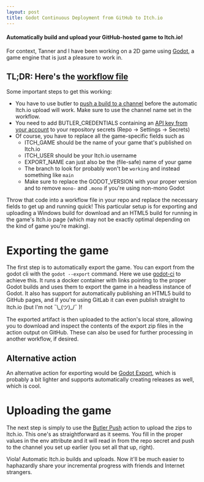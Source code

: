 ```yaml
---
layout: post
title: Godot Continuous Deployment from GitHub to Itch.io 
---
```


#### Automatically build and upload your GitHub-hosted game to Itch.io!

For context, Tanner and I have been working on a 2D game using [Godot](https://godotengine.org/), a game engine that is just a pleasure to work in.

## TL;DR: Here's the [workflow file](https://github.com/SuGar33-Coding/The-Grand-Battle-Arena/blob/1fc2de6ec0d3021f1183e49894a1164e4f1d6c55/.github/workflows/deploy_game.yml)

Some important steps to get this working:
- You have to use butler to [push a build to a channel](https://itch.io/docs/butler/pushing.html) before the automatic Itch.io upload will work. Make sure to use the channel name set in the workflow.
- You need to add BUTLER_CREDENTIALS containing an [API key from your account](https://itch.io/user/settings/api-keys) to your repository secrets (Repo $\rightarrow$ Settings $\rightarrow$ Secrets)
- Of course, you have to replace all the game-specific fields such as
   - ITCH_GAME should be the name of your game that's published on Itch.io
   - ITCH_USER should be your Itch.io username
   - EXPORT_NAME can just also be the (file-safe) name of your game
   - The branch to look for probably won't be `working` and instead something like `main`
   - Make sure to replace the GODOT_VERSION with your proper version and to remove `mono-` and `.mono` if you're using non-mono Godot

Throw that code into a workflow file in your repo and replace the necessary fields to get up and running quick! 
This particular setup is for exporting and uploading a Windows build for download and an HTML5 build for running in the game's Itch.io page (which may not be exactly optimal depending on the kind of game you're making).

# Exporting the game
The first step is to automatically export the game. You can export from the godot cli with the `godot --export` command. Here we use [godot-ci](https://github.com/marketplace/actions/godot-ci) to achieve this. It runs a docker container with links pointing to the proper Godot builds and uses them to export the game in a headless instance of Godot. It also has support for automatically publishing an HTML5 build to GitHub pages, and if you're using GitLab it can even publish straight to Itch.io (but I'm not ¯\\\_(ツ)\_/¯ )!

The exported artifact is then uploaded to the action's local store, allowing you to download and inspect the contents of the export zip files in the action output on GitHub. These can also be used for further processing in another workflow, if desired.

## Alternative action
An alternative action for exporting would be [Godot Export](https://github.com/marketplace/actions/godot-export), which is probably a bit lighter and supports automatically creating releases as well, which is cool.

# Uploading the game
The next step is simply to use the [Butler Push](https://github.com/marketplace/actions/butler-push) action to upload the zips to Itch.io. This one's as straightforward as it seems. You fill in the proper values in the env attribute and it will read in from the repo secret and push to the channel you set up earlier (you set all that up, right).

Viola! Automatic Itch.io builds and uploads. Now it'll be much easier to haphazardly share your incremental progress with friends and Internet strangers.
